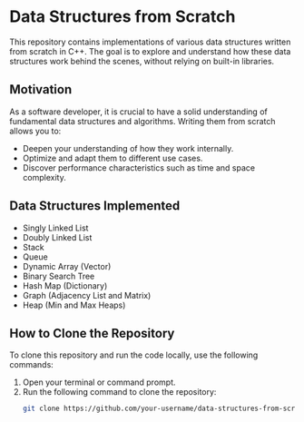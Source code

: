 # Data Structures from Scratch

This repository contains implementations of various data structures written from scratch in C++. The goal is to explore and understand how these data structures work behind the scenes, without relying on built-in libraries.

## Motivation

As a software developer, it is crucial to have a solid understanding of fundamental data structures and algorithms. Writing them from scratch allows you to:
- Deepen your understanding of how they work internally.
- Optimize and adapt them to different use cases.
- Discover performance characteristics such as time and space complexity.

## Data Structures Implemented

- Singly Linked List
- Doubly Linked List
- Stack
- Queue
- Dynamic Array (Vector)
- Binary Search Tree
- Hash Map (Dictionary)
- Graph (Adjacency List and Matrix)
- Heap (Min and Max Heaps)

## How to Clone the Repository

To clone this repository and run the code locally, use the following commands:

1. Open your terminal or command prompt.
2. Run the following command to clone the repository:
   ```bash
   git clone https://github.com/your-username/data-structures-from-scratch.git
